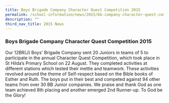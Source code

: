 ```yaml
---
title: Boys Brigade Company Character Quest Competition 2015
permalink: /school-information/news/2015/bb-company-character-quest-competition/
description: ""
third_nav_title: 2015 News
---
```

### **Boys Brigade Company Character Quest Competition 2015**
Our 12BR(J) Boys' Brigade Company sent 20 Juniors in teams of 5 to participate in the annual Character Quest Competition, which took place in St Hilda’s Primary School on 22 August. They completed activities at different stations which tested their mettle and teamwork. These activities revolved around the theme of Self-respect based on the Bible books of Esther and Ruth. The boys put in their best and competed against 94 other teams from over 30 BB Junior companies. We praise and thank God as one team achieved 8th placing and another emerged 2nd Runner-up. To God be the Glory!